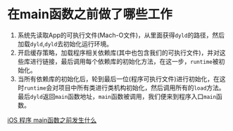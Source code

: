 # 在main函数之前做了哪些工作

1. 系统先读取App的可执行文件(Mach-O文件)，从里面获得`dyld`的路径，然后加载`dyld`,`dyld`去初始化运行环境。
2. 开启缓存策略，加载程序相关依赖库(其中也包含我们的可执行文件)，并对这些库进行链接，最后调用每个依赖库的初始化方法，在这一步，`runtime`被初始化。
3. 当所有依赖库的初始化后，轮到最后一位(程序可执行文件)进行初始化，在这时`runtime`会对项目中所有类进行类机构初始化，然后调用所有的`load`方法。最后`dyld`返回`main`函数地址，`main`函数被调用，我们便来到程序入口`main`函数。

[iOS 程序 main函数之前发生什么](https://www.jianshu.com/p/5efe327ac7ea)

